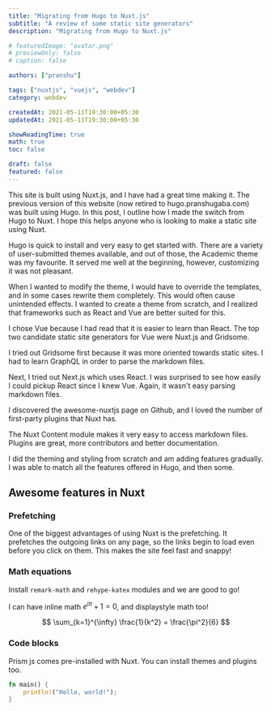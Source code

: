 ```yaml
---
title: "Migrating from Hugo to Nuxt.js"
subtitle: "A review of some static site generators"
description: "Migrating from Hugo to Nuxt.js"

# featuredImage: "avatar.png"
# previewOnly: false
# caption: false

authors: ["pranshu"]

tags: ["nuxtjs", "vuejs", "webdev"]
category: webdev

createdAt: 2021-05-11T19:30:00+05:30
updatedAt: 2021-05-11T19:30:00+05:30

showReadingTime: true
math: true
toc: false

draft: false
featured: false
---
```


This site is built using Nuxt.js, and I have had a great time making it.
The previous version of this website (now retired to <NavigationExtLink to="https://hugo.pranshugaba.com">hugo.pranshugaba.com</NavigationExtLink>) was built using Hugo.
In this post, I outline how I made the switch from Hugo to Nuxt. I hope this helps anyone who is looking to make a static site using Nuxt.

Hugo is quick to install and very easy to get started with.
There are a variety of user-submitted themes available, and out of those, the Academic theme was my favourite. It served me well at the beginning, however, customizing it was not pleasant.

When I wanted to modify the theme, I would have to override the templates, and in some cases rewrite them completely. This would often cause unintended effects.
I wanted to create a theme from scratch, and I realized that frameworks such as React and Vue are better suited for this.

I chose Vue because I had read that it is easier to learn than React. The top two candidate static site generators for Vue were Nuxt.js and Gridsome.

I tried out Gridsome first because it was more oriented towards static sites. I had to learn GraphQL in order to parse the markdown files.

Next, I tried out Next.js which uses React. I was surprised to see how easily I could pickup React since I knew Vue. Again, it wasn't easy parsing markdown files.

I discovered the awesome-nuxtjs page on Github, and I loved the number of first-party plugins that Nuxt has.

The Nuxt Content module makes it very easy to access markdown files.
Plugins are great, more contributors and better documentation.

I did the theming and styling from scratch and am adding features gradually. I was able to match all the features offered in Hugo, and then some.

## Awesome features in Nuxt

### Prefetching

One of the biggest advantages of using Nuxt is the prefetching. It prefetches the outgoing links on any page, so the links begin to load even before you click on them. This makes the site feel fast and snappy!

### Math equations

Install `remark-math` and `rehype-katex` modules and we are good to go!

I can have inline math $e^{i\pi} + 1 = 0$, and
displaystyle math too!

$$
\sum_{k=1}^{\infty} \frac{1}{k^2} = \frac{\pi^2}{6}
$$

### Code blocks

Prism js comes pre-installed with Nuxt. You can install themes and plugins too.

```rust [hello.rs]
fn main() {
    println!("Hello, world!");
}
```

